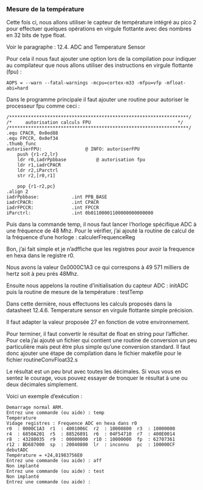 ### Mesure de la température 

Cette fois ci, nous allons utiliser le capteur de température intégré au pico 2 pour effectuer quelques opérations en virgule flottante avec des nombres en 32 bits de type float.

Voir le paragraphe : 12.4. ADC and Temperature Sensor

Pour cela il nous faut ajouter une option lors de la compilation pour indiquer au compilateur que nous allons utiliser des instructions en virgule flottante (fpu) :
```
AOPS = --warn --fatal-warnings -mcpu=cortex-m33 -mfpu=vfp -mfloat-abi=hard
```
Dans le programme principale il faut ajouter une routine pour autoriser le processeur fpu comme ceci :
```
/******************************************************************/
/*     autorisation calculs FPU                                */ 
/******************************************************************/
.equ CPACR, 0x0ed88
.equ FPCCR, 0x0ef34
.thumb_func
autoriserFPU:                @ INFO: autoriserFPU
    push {r1-r2,lr}
	ldr r0,iadrPpbbase           @ autorisation fpu
    ldr r1,iadrCPACR
    ldr r2,iParctrl
    str r2,[r0,r1]

    pop {r1-r2,pc} 
.align 2
iadrPpbbase:            .int PPB_BASE
iadrCPACR:              .int CPACR
iadrFPCCR:              .int FPCCR
iParctrl:               .int 0b01100001100000000000000
```
Puis dans la commande temp, il nous faut lancer l’horloge spécifique ADC à une fréquence de 48 Mhz. Pour le vérifier, j’ai ajouté la routine de calcul de la fréquence d’une horloge :
calculerFrequenceReg

Bon, j’ai fait simple et je n’adffiche que les registres pour avoir la frequence en hexa dans le registre r0.

Nous avons la valeur 0x0000C1A3 ce qui correspons à 49 571 milliers de hertz soit à peu prés 48Mhz.

Ensuite nous appelons la routine d’initialisation du capteur ADC : initADC puis la routine de mesure de la température : testTemp

Dans cette dernière, nous effectuons les calculs proposés dans la datasheet 12.4.6. Temperature sensor en virgule flottante simple précision.

Il faut adapter la valeur proposée 27 en fonction de votre environnement.

Pour terminer, il faut convertir le résultat de float en string pour l’afficher. Pour cela j’ai ajouté un fichier qui contient une routine de conversion un peu particulière mais peut être plus simple qu’une conversion standard.
Il faut donc ajouter une étape de compilation dans le fichier makefile pour le fichier routineConvFloat32.s

Le résultat est un peu brut avec toutes les décimales. Si vous vous en sentez le courage, vous pouvez essayer de tronquer le résultat à une ou deux décimales simplement.

Voici un exemple d’exécution :
```
Demarrage normal ARM.
Entrez une commande (ou aide) : temp
Température
Vidage registres : Frequence ADC en hexa dans r0
r0  : 0000C1A3  r1  : 4001006C  r2  : 10000800  r3  : 10000000
r4  : 6850A201  r5  : 88526891  r6  : 04F54710  r7  : 400E0014
r8  : 43280035  r9  : 00000000  r10 : 10000000  fp  : 62707361
r12 : BD687000  sp  : 20040800  lr  : inconnu   pc  : 100000CF
debutADC
Température = +24,81983756E0
Entrez une commande (ou aide) : aff
Non implanté
Entrez une commande (ou aide) : test
Non implanté
Entrez une commande (ou aide) :
```
